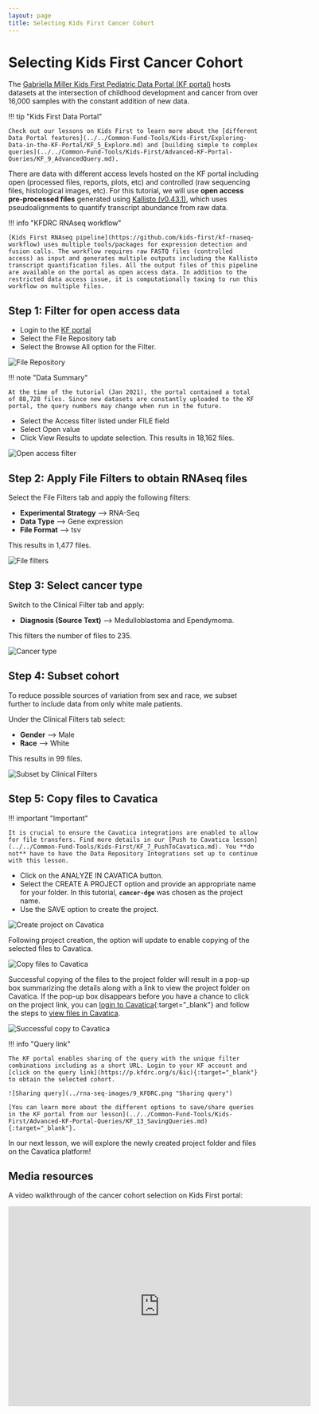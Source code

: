 ```yaml
---
layout: page
title: Selecting Kids First Cancer Cohort
---
```


Selecting Kids First Cancer Cohort
====================================

The [Gabriella Miller Kids First Pediatric Data Portal (KF portal)](https://kidsfirstdrc.org) hosts datasets at the intersection of childhood development and cancer from over 16,000 samples with the constant addition of new data.

!!! tip "Kids First Data Portal"

    Check out our lessons on Kids First to learn more about the [different Data Portal features](../../Common-Fund-Tools/Kids-First/Exploring-Data-in-the-KF-Portal/KF_5_Explore.md) and [building simple to complex queries](../../Common-Fund-Tools/Kids-First/Advanced-KF-Portal-Queries/KF_9_AdvancedQuery.md).

There are data with different access levels hosted on the KF portal including open (processed files, reports, plots, etc) and controlled (raw sequencing files, histological images, etc). For this tutorial, we will use **open access pre-processed files** generated using [Kallisto (v0.43.1)](http://pachterlab.github.io/kallisto//releases/2017/03/20/v0.43.1), which uses pseudoalignments to quantify transcript abundance from raw data.

!!! info "KFDRC RNAseq workflow"

    [Kids First RNAseq pipeline](https://github.com/kids-first/kf-rnaseq-workflow) uses multiple tools/packages for expression detection and fusion calls. The workflow requires raw FASTQ files (controlled access) as input and generates multiple outputs including the Kallisto transcript quantification files. All the output files of this pipeline are available on the portal as open access data. In addition to the restricted data access issue, it is computationally taxing to run this workflow on multiple files.

## Step 1: Filter for open access data

* Login to the [KF portal](https://kidsfirstdrc.org/)
* Select the <span class="highlight_txt">File Repository</span> tab
* Select the <span class="highlight_txt">Browse All</span> option for the Filter.

![File Repository](../rna-seq-images/1_KFDRC.png "File Repository")

!!! note "Data Summary"

    At the time of the tutorial (Jan 2021), the portal contained a total of 88,728 files. Since new datasets are constantly uploaded to the KF portal, the query numbers may change when run in the future.

* Select the <span class="highlight_txt">Access</span> filter listed under <span class="highlight_txt">FILE</span> field
* Select <span class="highlight_txt">Open</span> value
* Click <span class="highlight_txt">View Results</span> to update selection. This results in 18,162 files.

![Open access filter](../rna-seq-images/2_KFDRC.png "Open access filter")

## Step 2: Apply File Filters to obtain RNAseq files

Select the <span class="highlight_txt">File Filters</span> tab and apply the following filters:

* **Experimental Strategy** --> RNA-Seq
* **Data Type** --> Gene expression
* **File Format** --> tsv

This results in 1,477 files.

![File filters](../rna-seq-images/3_KFDRC.png "File filters")

## Step 3: Select cancer type

Switch to the <span class="highlight_txt">Clinical Filter</span> tab and apply:

* **Diagnosis (Source Text)** --> Medulloblastoma and Ependymoma.

This filters the number of files to 235.

![Cancer type](../rna-seq-images/4_KFDRC.png "Cancer type")

## Step 4: Subset cohort

To reduce possible sources of variation from sex and race, we subset further to include data from only white male patients.

Under the <span class="highlight_txt">Clinical Filters</span> tab select:

* **Gender** --> Male
* **Race** --> White

This results in 99 files.

![Subset by Clinical Filters](../rna-seq-images/5_KFDRC.png "Subset by Clinical Filters")

## Step 5: Copy files to Cavatica

!!! important "Important"

    It is crucial to ensure the Cavatica integrations are enabled to allow for file transfers. Find more details in our [Push to Cavatica lesson](../../Common-Fund-Tools/Kids-First/KF_7_PushToCavatica.md). You **do not** have to have the Data Repository Integrations set up to continue with this lesson.

* Click on the <span class="highlight_txt">ANALYZE IN CAVATICA</span> button.
* Select the <span class="highlight_txt">CREATE A PROJECT</span> option and provide an appropriate name for your folder. In this tutorial, **`cancer-dge`** was chosen as the project name.
* Use the <span class="highlight_txt">SAVE</span> option to create the project.

![Create project on Cavatica](../rna-seq-images/6_KFDRC.png "Create project on Cavatica")

Following project creation, the option will update to enable copying of the selected files to Cavatica.

![Copy files to Cavatica](../rna-seq-images/7_KFDRC.png "Copy files to Cavatica")

Successful copying of the files to the project folder will result in a pop-up box summarizing the details along with a link to view the project folder on Cavatica. If the pop-up box disappears before you have a chance to click on the project link, you can [login to Cavatica](https://cavatica.sbgenomics.com){:target="_blank"} and follow the steps to [view files in Cavatica](./rna_seq_4.md#step-1-view-files-in-cavatica).

![Successful copy to Cavatica](../rna-seq-images/8_KFDRC.png "Successful copy to Cavatica")

!!! info "Query link"

    The KF portal enables sharing of the query with the unique filter combinations including as a short URL. Login to your KF account and [click on the query link](https://p.kfdrc.org/s/6ic){:target="_blank"} to obtain the selected cohort.

    ![Sharing query](../rna-seq-images/9_KFDRC.png "Sharing query")

    [You can learn more about the different options to save/share queries in the KF portal from our lesson](../../Common-Fund-Tools/Kids-First/Advanced-KF-Portal-Queries/KF_13_SavingQueries.md){:target="_blank"}.

In our next lesson, we will explore the newly created project folder and files on the Cavatica platform!

## Media resources

A video walkthrough of the cancer cohort selection on Kids First portal:

<iframe id="kaltura_player" src="https://cdnapisec.kaltura.com/p/1770401/sp/177040100/embedIframeJs/uiconf_id/29032722/partner_id/1770401?iframeembed=true&playerId=kaltura_player&entry_id=1_1568tbw7&flashvars[mediaProtocol]=rtmp&amp;flashvars[streamerType]=rtmp&amp;flashvars[streamerUrl]=rtmp://www.kaltura.com:1935&amp;flashvars[rtmpFlavors]=1&amp;flashvars[localizationCode]=en&amp;flashvars[leadWithHTML5]=true&amp;flashvars[sideBarContainer.plugin]=true&amp;flashvars[sideBarContainer.position]=left&amp;flashvars[sideBarContainer.clickToClose]=true&amp;flashvars[chapters.plugin]=true&amp;flashvars[chapters.layout]=vertical&amp;flashvars[chapters.thumbnailRotator]=false&amp;flashvars[streamSelector.plugin]=true&amp;flashvars[EmbedPlayer.SpinnerTarget]=videoHolder&amp;flashvars[dualScreen.plugin]=true&amp;flashvars[mediaProxy.mediaPlayTo]=79&amp;flashvars[Kaltura.addCrossoriginToIframe]=true&amp;&wid=1_mx53rd98" width="608" height="402" allowfullscreen webkitallowfullscreen mozAllowFullScreen allow="autoplay *; fullscreen *; encrypted-media *" sandbox="allow-forms allow-same-origin allow-scripts allow-top-navigation allow-pointer-lock allow-popups allow-modals allow-orientation-lock allow-popups-to-escape-sandbox allow-presentation allow-top-navigation-by-user-activation" frameborder="0" title="Kaltura Player"></iframe>
